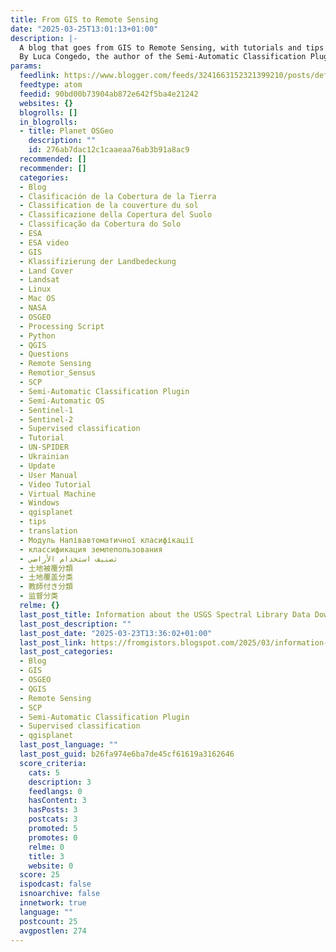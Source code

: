 ```yaml
---
title: From GIS to Remote Sensing
date: "2025-03-25T13:01:13+01:00"
description: |-
  A blog that goes from GIS to Remote Sensing, with tutorials and tips especially for open source software.
  By Luca Congedo, the author of the Semi-Automatic Classification Plugin for QGIS that allows
params:
  feedlink: https://www.blogger.com/feeds/3241663152321399210/posts/default/-/OSGEO
  feedtype: atom
  feedid: 90bd00b73904ab872e642f5ba4e21242
  websites: {}
  blogrolls: []
  in_blogrolls:
  - title: Planet OSGeo
    description: ""
    id: 276ab7dac12c1caaeaa76ab3b91a8ac9
  recommended: []
  recommender: []
  categories:
  - Blog
  - Clasificación de la Cobertura de la Tierra
  - Classification de la couverture du sol
  - Classificazione della Copertura del Suolo
  - Classificação da Cobertura do Solo
  - ESA
  - ESA video
  - GIS
  - Klassifizierung der Landbedeckung
  - Land Cover
  - Landsat
  - Linux
  - Mac OS
  - NASA
  - OSGEO
  - Processing Script
  - Python
  - QGIS
  - Questions
  - Remote Sensing
  - Remotior_Sensus
  - SCP
  - Semi-Automatic Classification Plugin
  - Semi-Automatic OS
  - Sentinel-1
  - Sentinel-2
  - Supervised classification
  - Tutorial
  - UN-SPIDER
  - Ukrainian
  - Update
  - User Manual
  - Video Tutorial
  - Virtual Machine
  - Windows
  - qgisplanet
  - tips
  - translation
  - Модуль Напівавтоматичної класифікації
  - классификация землепользования
  - تصنيف استخدام الأراضي
  - 土地被覆分類
  - 土地覆盖分类
  - 教師付き分類
  - 监督分类
  relme: {}
  last_post_title: Information about the USGS Spectral Library Data Download
  last_post_description: ""
  last_post_date: "2025-03-23T13:36:02+01:00"
  last_post_link: https://fromgistors.blogspot.com/2025/03/information-about-usgs-spectral-library.html
  last_post_categories:
  - Blog
  - GIS
  - OSGEO
  - QGIS
  - Remote Sensing
  - SCP
  - Semi-Automatic Classification Plugin
  - Supervised classification
  - qgisplanet
  last_post_language: ""
  last_post_guid: b26fa974e6ba7de45cf61619a3162646
  score_criteria:
    cats: 5
    description: 3
    feedlangs: 0
    hasContent: 3
    hasPosts: 3
    postcats: 3
    promoted: 5
    promotes: 0
    relme: 0
    title: 3
    website: 0
  score: 25
  ispodcast: false
  isnoarchive: false
  innetwork: true
  language: ""
  postcount: 25
  avgpostlen: 274
---
```

